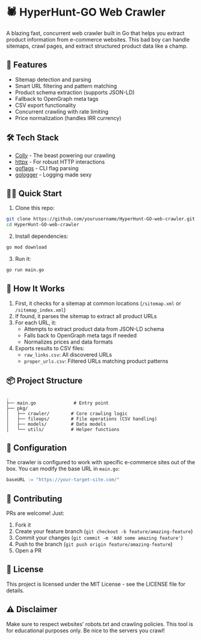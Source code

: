 # 🕷️ HyperHunt-GO Web Crawler

A blazing fast, concurrent web crawler built in Go that helps you extract product information from e-commerce websites. This bad boy can handle sitemaps, crawl pages, and extract structured product data like a champ.

## 🚀 Features

- Sitemap detection and parsing
- Smart URL filtering and pattern matching
- Product schema extraction (supports JSON-LD)
- Fallback to OpenGraph meta tags
- CSV export functionality
- Concurrent crawling with rate limiting
- Price normalization (handles IRR currency)

## 🛠️ Tech Stack

- [Colly](https://github.com/gocolly/colly) - The beast powering our crawling
- [httpx](https://github.com/projectdiscovery/httpx) - For robust HTTP interactions
- [goflags](https://github.com/projectdiscovery/goflags) - CLI flag parsing
- [gologger](https://github.com/projectdiscovery/gologger) - Logging made sexy

## 🏃‍♂️ Quick Start

1. Clone this repo:
```bash
git clone https://github.com/yourusername/HyperHunt-GO-web-crawler.git
cd HyperHunt-GO-web-crawler
```

2. Install dependencies:
```bash
go mod download
```

3. Run it:
```bash
go run main.go
```

## 🎯 How It Works

1. First, it checks for a sitemap at common locations (`/sitemap.xml` or `/sitemap_index.xml`)
2. If found, it parses the sitemap to extract all product URLs
3. For each URL, it:
   - Attempts to extract product data from JSON-LD schema
   - Falls back to OpenGraph meta tags if needed
   - Normalizes prices and data formats
4. Exports results to CSV files:
   - `raw_links.csv`: All discovered URLs
   - `proper_urls.csv`: Filtered URLs matching product patterns

## 📦 Project Structure

```
.
├── main.go              # Entry point
├── pkg/
│   ├── crawler/        # Core crawling logic
│   ├── fileops/        # File operations (CSV handling)
│   ├── models/         # Data models
│   └── utils/          # Helper functions
```

## 🔧 Configuration

The crawler is configured to work with specific e-commerce sites out of the box. You can modify the base URL in `main.go`:

```go
baseURL := "https://your-target-site.com/"
```

## 🤝 Contributing

PRs are welcome! Just:

1. Fork it
2. Create your feature branch (`git checkout -b feature/amazing-feature`)
3. Commit your changes (`git commit -m 'Add some amazing feature'`)
4. Push to the branch (`git push origin feature/amazing-feature`)
5. Open a PR

## 📝 License

This project is licensed under the MIT License - see the LICENSE file for details.

## ⚠️ Disclaimer

Make sure to respect websites' robots.txt and crawling policies. This tool is for educational purposes only. Be nice to the servers you crawl! 